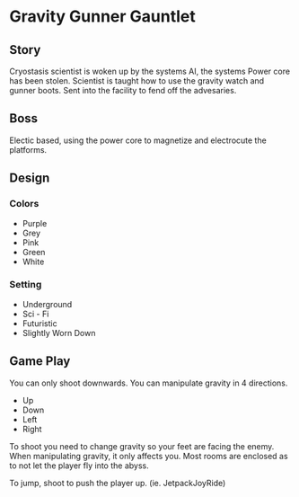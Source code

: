 # Gravity Gunner Gauntlet

## Story
Cryostasis scientist is woken up by the systems AI, the systems Power core has been stolen.
Scientist is taught how to use the gravity watch and gunner boots. 
Sent into the facility to fend off the advesaries. 


## Boss
Electic based, using the power core to magnetize and electrocute the platforms. 

## Design
 
### Colors 
 - Purple
 - Grey
 - Pink
 - Green
 - White

### Setting 
 - Underground
 - Sci - Fi
 - Futuristic
 - Slightly Worn Down
 
## Game Play
You can only shoot downwards. You can manipulate gravity in 4 directions.
- Up
- Down
- Left
- Right

To shoot you need to change gravity so your feet are facing the enemy.
When manipulating gravity, it only affects you. Most rooms are enclosed as to not let the player fly into the abyss.

To jump, shoot to push the player up. (ie. JetpackJoyRide)